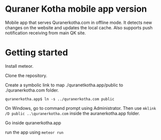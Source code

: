 # Quraner Kotha mobile app version
Mobile app that serves Quranerkotha.com in offline mode. It detects new changes on the website and updates the local cache. Also supports push notification receiving from main QK site.

# Getting started

Install meteor.

Clone the repository.

Create a symbolic link to map ./quranetkotha.app/public to ./quranerkotha.com folder. 

```
quranerkotha.app$ ln -s ../quranerkotha.com public
```

On Windows, go to command prompt using Administrator. Then use ```mklink /D public ..\quranerkotha.com``` inside the auranerkotha.app folder. 

Go inside quranerkotha.app

run the app using ```meteor run```

